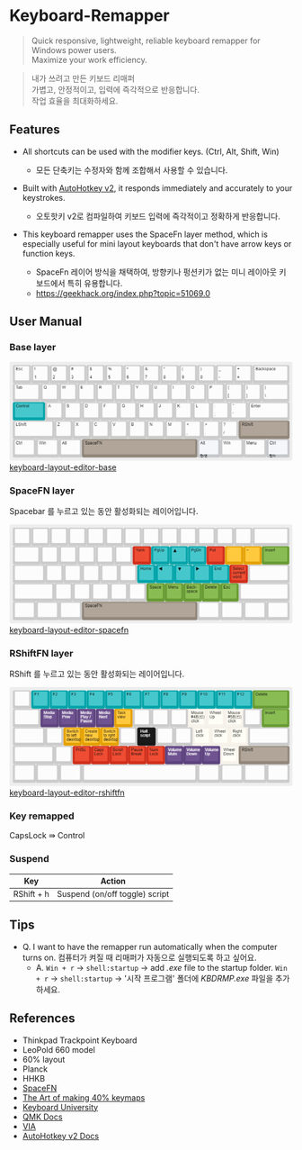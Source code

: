 # Keyboard-Remapper

> Quick responsive, lightweight, reliable keyboard remapper for Windows power users.\
> Maximize your work efficiency.

> 내가 쓰려고 만든 키보드 리매퍼\
> 가볍고, 안정적이고, 입력에 즉각적으로 반응합니다.\
> 작업 효율을 최대화하세요.

## Features

* All shortcuts can be used with the modifier keys. (Ctrl, Alt, Shift, Win)
  * 모든 단축키는 수정자와 함께 조합해서 사용할 수 있습니다.
  
* Built with [AutoHotkey v2](https://github.com/AutoHotkey/AutoHotkey), it responds immediately and accurately to your keystrokes.
  * 오토핫키 v2로 컴파일하여 키보드 입력에 즉각적이고 정확하게 반응합니다.
  
* This keyboard remapper uses the SpaceFn layer method, which is especially useful for mini layout keyboards that don't have arrow keys or function keys.
  * SpaceFn 레이어 방식을 채택하여, 방향키나 펑션키가 없는 미니 레이아웃 키보드에서 특히 유용합니다.
  * https://geekhack.org/index.php?topic=51069.0

## User Manual

### Base layer

![base](contents/keyboard-layout-base.png)
[keyboard-layout-editor-base](http://www.keyboard-layout-editor.com/##@_author=Ahn%20Giju&notes=v1.0.0%0A%0A20231009%2F:%20Base%20layer%3B&@=Esc&=!%0A1&=%2F@%0A2&=%23%0A3&=$%0A4&=%25%0A5&=%5E%0A6&=%2F&%0A7&=*%0A8&=(%0A9&=)%0A0&=%2F_%0A-&=+%0A%2F=&_w:2%3B&=Backspace%3B&@_w:1.5%3B&=Tab&=Q&=W&=E&=R&=T&=Y&=U&=I&=O&=P&=%7B%0A%5B&=%7D%0A%5D&_w:1.5%3B&=%7C%0A%5C%3B&@_c=%2300a4a9&w:1.75%3B&=Control&_c=%23cccccc%3B&=A&=S&=D&=F&=G&=H&=J&=K&=L&=%2F:%0A%2F%3B&=%22%0A'&_w:2.25%3B&=Enter%3B&@_w:2.25%3B&=LShift&=Z&=X&=C&=V&=B&=N&=M&=%3C%0A,&=%3E%0A.&=%3F%0A%2F%2F&_c=%2391867a&w:2.75%3B&=RShift%3B&@_c=%23cccccc&w:1.25%3B&=Ctrl&_w:1.25%3B&=Win&_w:1.25%3B&=Alt&_c=%2391867a&w:6.25%3B&=SpaceFN&_c=%23c5c7ca&a:0&w:1.25%3B&=Alt%0A%0A%0A%0A%ED%95%9C%2F%2F%EC%98%81&_c=%23cccccc&a:4&w:1.25%3B&=Win&_w:1.25%3B&=Menu&_c=%23c5c7ca&a:0&w:1.25%3B&=Ctrl%0A%0A%0A%0A%ED%95%9C%EC%9E%90)

### SpaceFN layer
Spacebar 를 누르고 있는 동안 활성화되는 레이어입니다.

![SpaceFN](contents/keyboard-layout-spacefn.png)
[keyboard-layout-editor-spacefn](http://www.keyboard-layout-editor.com/##@_author=Ahn%20Giju&notes=v1.1.0%0A%0A20231027%2F:%20Navigation%20keys%20reconfiguration%20and%20layout%20optimization%0A%0Av1.0.0%0A%0A20231009%2F:%20SpaceFN%20layer%3B&@_a:7%3B&=&=&=&=&=&=&=&=&=&=&=&=&=&_w:2%3B&=%3B&@_w:1.5%3B&=&=&=&=&=&=&_c=%23d02f1c&a:4%3B&=Yank&_c=%2300a4a9%3B&=PgUp&_f:4%3B&=%E2%96%B2&_f:3%3B&=PgDn&_c=%23d02f1c%3B&=Put&_c=%23e5a100%3B&=%60&=~&_c=%23689b34&w:1.5%3B&=Insert%3B&@_c=%23cccccc&a:7&w:1.75%3B&=&=&=&=&=&=&_c=%2300a4a9&a:4%3B&=Home&=%E2%97%80&_f:4%3B&=%E2%96%BC&_f:3%3B&=%E2%96%B6&=End&_c=%23d02f1c%3B&=Select%20current%20word&_c=%23cccccc&a:7&w:2.25%3B&=%3B&@_w:2.25%3B&=&=&=&=&=&=&_c=%23689b34&a:4%3B&=Space&=Menu&=Back-space&=Delete&=Esc&_c=%23cccccc&a:7&w:2.75%3B&=%3B&@_w:1.25%3B&=&_w:1.25%3B&=&_w:1.25%3B&=&_c=%2391867a&a:4&w:6.25%3B&=SpaceFN&_c=%23cccccc&a:7&w:1.25%3B&=&_w:1.25%3B&=&_w:1.25%3B&=&_w:1.25%3B&=)

### RShiftFN layer
RShift 를 누르고 있는 동안 활성화되는 레이어입니다.

![RShiftFN](contents/keyboard-layout-rshiftfn.png)
[keyboard-layout-editor-rshiftfn](http://www.keyboard-layout-editor.com/##@_author=Ahn%20Giju&notes=v1.1.0%0A%0A20231026%2F:%20Lock%20keys%20have%20been%20rearranged%20and%20mouse%20actions%20added%0A%0Av1.0.0%0A%0A20231009%2F:%20RShift%20layer&plate:false&pcb:false%3B&@_a:7%3B&=&_c=%2300a4a9&a:4%3B&=F1&=F2&=F3&=F4&=F5&=F6&=F7&=F8&=F9&=F10&=F11&=F12&_c=%23689b34&w:2%3B&=Delete%3B&@_c=%23cccccc&a:7&w:1.5%3B&=&_c=%235d437e&t=%23ffffff&a:4%3B&=Media%20Stop&=Media%20Prev&=Media%20Play%20%2F%2F%20Pause&=Media%20Next&_c=%23e5a100&t=%23000000%3B&=Task%20view&_c=%23cccccc&a:7%3B&=&=&=&_c=%23f7f2ea&a:4%3B&=Mouse%20%234B(%E2%97%B1)%20click&=Wheel%20Up&=Mouse%20%235B(%E2%97%B0)%20click&_c=%23cccccc&a:7%3B&=&_c=%23689b34&a:4&w:1.5%3B&=Insert%3B&@_c=%23cccccc&a:7&w:1.75%3B&=&=&_c=%23e5a100&a:4%3B&=Switch%20to%20left%20desktop&=Create%20new%20desktop&=Switch%20to%20rght%20desktop&_c=%23cccccc&a:7%3B&=&_c=%23171718&t=%23ffffff&a:4%3B&=Halt%20script&_c=%23cccccc&t=%23000000&a:7%3B&=&=&_c=%23f7f2ea&a:4%3B&=Left%20click&=Wheel%20click&=Right%20click&_c=%23cccccc&a:7&w:2.25%3B&=%3B&@_w:2.25%3B&=&=&_c=%23d02f1c&a:4%3B&=PrtSc&=Caps%20Lock&=Scroll%20Lock&=Pause%20Break&=Num%20Lock&_c=%235d437e&t=%23ffffff%3B&=Volume%20Mute&=Volume%20Down&=Volume%20Up&_c=%23f7f2ea&t=%23000000%3B&=Wheel%20Down&_c=%2391867a&w:2.75%3B&=RShift%3B&@_c=%23cccccc&a:7&w:1.25%3B&=&_w:1.25%3B&=&_w:1.25%3B&=&_w:6.25%3B&=&_w:1.25%3B&=&_w:1.25%3B&=&_w:1.25%3B&=&_w:1.25%3B&=)

### Key remapped

CapsLock ⇛ Control

### Suspend

| Key        | Action                         |
| ---------- | ------------------------------ |
| RShift + h | Suspend (on/off toggle) script |

## Tips
* Q. I want to have the remapper run automatically when the computer turns on. 컴퓨터가 켜질 때 리매퍼가 자동으로 실행되도록 하고 싶어요.
  * A. `Win + r` → `shell:startup` → add _.exe_ file to the startup folder. `Win + r` → `shell:startup` → '시작 프로그램' 폴더에 _KBDRMP.exe_ 파일을 추가하세요.

## References
* Thinkpad Trackpoint Keyboard
* LeoPold 660 model
* 60% layout
* Planck
* HHKB
* [SpaceFN](https://geekhack.org/index.php?topic=51069.0)
* [The Art of making 40% keymaps](http://www.keyboard-layout-editor.com/#/gists/016b11b6fc11fa1cb9306338a26e71f9)
* [Keyboard University](https://www.keyboard.university/)
* [QMK Docs](https://docs.qmk.fm/#/)
* [VIA](https://www.caniusevia.com/)
* [AutoHotkey v2 Docs](https://www.autohotkey.com/docs/v2/)